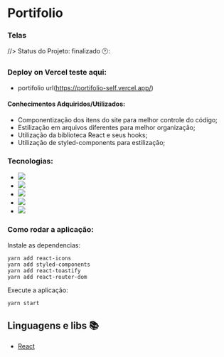 # Portifolio

### Telas

//> Status do Projeto: finalizado 🕐:

### Deploy on Vercel  teste aqui:
- portifolio url(https://portifolio-self.vercel.app/)

#### Conhecimentos Adquiridos/Utilizados:

- Componentização dos itens do site para melhor controle do código;
- Estilização em arquivos diferentes para melhor organização;
- Utilização da biblioteca React e seus hooks;
- Utilização de styled-components para estilização;

### Tecnologias:

- <img src="https://img.shields.io/static/v1?label=react&message=framework&color=blue&style=for-the-badge&logo=REACT"/>
- <img src="https://img.shields.io/static/v1?label=Hooks&message=react&color=blue&style=for-the-badge&logo=REACT"/>
- <img src="https://img.shields.io/static/v1?label=javascript&message=Programming%20language&color=yellow&style=for-the-badge&logo=JAVASCRIPT"/>
- <img src="https://img.shields.io/static/v1?label=styled-components&message=LIB&color=red&style=for-the-badge&logo=styled-components"/>
- <img src="https://img.shields.io/static/v1?label=jsx&message=Markup&language&color=orange&style=for-the-badge&logo=JSX"/>

### Como rodar a aplicação:

Instale as dependencias:

```
yarn add react-icons
yarn add styled-components
yarn add react-toastify
yarn add react-router-dom

```

Execute a aplicação:

```
yarn start

```

## Linguagens e libs :books:

- [React](https://pt-br.reactjs.org/)
